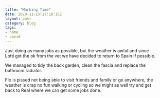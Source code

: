 ```yaml
---
title: "Marking Time"
date: 2020-11-15T17:18:15Z
layout: post
category: blog
tags:
- home
- covid
---
```


Just doing as many jobs as possible, but the weather is awful and since Lotti got the ok from the vet we have decided to return to Spain if possible.

<!--more-->
We managed to tidy the back garden, clean the fascia and replace the bathroom radiator.

Flo is pissed not being able to visit friends and family or go anywhere, the weather is crap no fun walking or cycling so we might as well try and get back to Real where we can get some jobs done.
